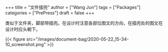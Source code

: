+++
title = "文件插兜"
author = ["Wang Jun"]
tags = ["Packages"]
categories = ["PrePress"]
draft = false
+++

类似于文件夹，脚部带插兜。在设计时注意各部位图文的方向，在插兜处的图文在设计时应头朝下。

<!--more-->

{{< figure src="/images/document-bag/2020-05-22_15-34-10_screenshot.png" >}}
